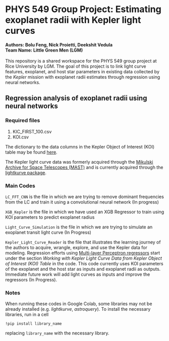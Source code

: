 # PHYS 549 Group Project: Estimating exoplanet radii with Kepler light curves
**Authors:  Bolu Feng, Nick Proietti, Deekshit Vedula**
<br/>
**Team Name: Little Green Men (LGM)**
<br/>
<br/>
This repository is a shared workspace for the PHYS 549 group project at Rice University by LGM. The goal of this project is to link
light curve features, exoplanet, and host star parameters in existing data collected by the *Kepler* mission with exoplanet radii estimates through regression using neural networks.

## Regression analysis of exoplanet radii using neural networks
### Required files
1. KIC_FIRST_100.csv
2. KOI.csv

The dictionary to the data columns in the Kepler Object of Interest (KOI) table may be found [here](https://exoplanetarchive.ipac.caltech.edu/docs/API_kepcandidate_columns.html).

The Kepler light curve data was formerly acquired through the [Mikulski Archive for Space Telescopes (MAST)](https://stdatu.stsci.edu/kepler/genops.html) and is currently acquired through the [lightkurve package](https://docs.lightkurve.org/).

### Main Codes
`LC_FFT_CNN` is the file in which we are trying to remove dominant frequencies from the LC and train it using a convolutional neural network (In progress)

`XGB_Kepler` is the file in which we have used an XGB Regressor to train using KOI parameters to predict exoplanet radius

`Light_Curve_Simulation` is the file in which we are trying to simulate an exoplanet transit light curve (In Progress)

`Kepler_Light_Curve_Reader` is the file that illustrates the learning journey of the authors to acquire, wrangle, explore, and use the Kepler data for modeling. Regression efforts using [Multi-layer Perceptron regressors](https://scikit-learn.org/stable/modules/generated/sklearn.neural_network.MLPRegressor.html#sklearn.neural_network.MLPRegressor) start under the section *Working with Kepler Light Curve Data from Kepler Object of Interest (KOI) Table* in the code. This code currently uses KOI parameters of the exoplanet and the host star as inputs and exoplanet radii as outputs. Immediate future work will add light curves as inputs and improve the regressors (In Progress).

### Notes
When running these codes in Google Colab, some libraries may not be already installed (e.g. *lightkurve*, *astroquery*). To install the necessary libraries, run in a cell

```
!pip install library_name
```

replacing `library_name` with the necessary library.
